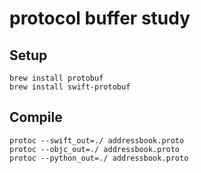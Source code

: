 # protocol buffer study

## Setup

```
brew install protobuf
brew install swift-protobuf
```

## Compile

```
protoc --swift_out=./ addressbook.proto
protoc --objc_out=./ addressbook.proto
protoc --python_out=./ addressbook.proto
```
